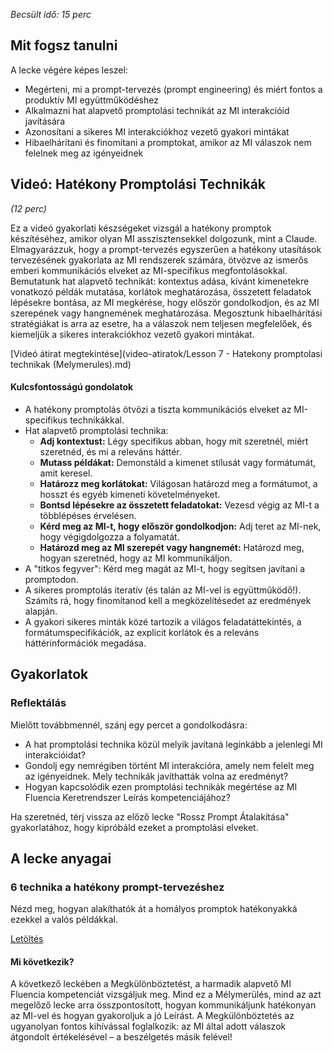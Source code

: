 *Becsült idő: 15 perc*

## Mit fogsz tanulni

A lecke végére képes leszel:

*   Megérteni, mi a prompt-tervezés (prompt engineering) és miért fontos a produktív MI együttműködéshez
*   Alkalmazni hat alapvető promptolási technikát az MI interakcióid javítására
*   Azonosítani a sikeres MI interakciókhoz vezető gyakori mintákat
*   Hibaelhárítani és finomítani a promptokat, amikor az MI válaszok nem felelnek meg az igényeidnek

## Videó: Hatékony Promptolási Technikák

*(12 perc)*

Ez a videó gyakorlati készségeket vizsgál a hatékony promptok készítéséhez, amikor olyan MI asszisztensekkel dolgozunk, mint a Claude. Elmagyarázzuk, hogy a prompt-tervezés egyszerűen a hatékony utasítások tervezésének gyakorlata az MI rendszerek számára, ötvözve az ismerős emberi kommunikációs elveket az MI-specifikus megfontolásokkal. Bemutatunk hat alapvető technikát: kontextus adása, kívánt kimenetekre vonatkozó példák mutatása, korlátok meghatározása, összetett feladatok lépésekre bontása, az MI megkérése, hogy először gondolkodjon, és az MI szerepének vagy hangnemének meghatározása. Megosztunk hibaelhárítási stratégiákat is arra az esetre, ha a válaszok nem teljesen megfelelőek, és kiemeljük a sikeres interakciókhoz vezető gyakori mintákat.

[Videó átirat megtekintése](video-atiratok/Lesson 7 - Hatekony promptolasi technikak (Melymerules).md)

#### Kulcsfontosságú gondolatok

*   A hatékony promptolás ötvözi a tiszta kommunikációs elveket az MI-specifikus technikákkal.
*   Hat alapvető promptolási technika:
    *   **Adj kontextust:** Légy specifikus abban, hogy mit szeretnél, miért szeretnéd, és mi a releváns háttér.
    *   **Mutass példákat:** Demonstáld a kimenet stílusát vagy formátumát, amit keresel.
    *   **Határozz meg korlátokat:** Világosan határozd meg a formátumot, a hosszt és egyéb kimeneti követelményeket.
    *   **Bontsd lépésekre az összetett feladatokat:** Vezesd végig az MI-t a többlépéses érvelésen.
    *   **Kérd meg az MI-t, hogy először gondolkodjon:** Adj teret az MI-nek, hogy végigdolgozza a folyamatát.
    *   **Határozd meg az MI szerepét vagy hangnemét:** Határozd meg, hogyan szeretnéd, hogy az MI kommunikáljon.
*   A "titkos fegyver": Kérd meg magát az MI-t, hogy segítsen javítani a promptodon.
*   A sikeres promptolás iteratív (és talán az MI-vel is együttműködő!). Számíts rá, hogy finomítanod kell a megközelítésedet az eredmények alapján.
*   A gyakori sikeres minták közé tartozik a világos feladatáttekintés, a formátumspecifikációk, az explicit korlátok és a releváns háttérinformációk megadása.

## Gyakorlatok

### Reflektálás

Mielőtt továbbmennél, szánj egy percet a gondolkodásra:

*   A hat promptolási technika közül melyik javítaná leginkább a jelenlegi MI interakcióidat?
*   Gondolj egy nemrégiben történt MI interakcióra, amely nem felelt meg az igényeidnek. Mely technikák javíthatták volna az eredményt?
*   Hogyan kapcsolódik ezen promptolási technikák megértése az MI Fluencia Keretrendszer Leírás kompetenciájához?

Ha szeretnéd, térj vissza az előző lecke "Rossz Prompt Átalakítása" gyakorlatához, hogy kipróbáld ezeket a promptolási elveket.

## A lecke anyagai

### 6 technika a hatékony prompt-tervezéshez

Nézd meg, hogyan alakíthatók át a homályos promptok hatékonyakká ezekkel a valós példákkal.

[Letöltés](pamphlets/6-technika-hatekony-prompttervezes.pdf)

#### Mi következik?

A következő leckében a Megkülönböztetést, a harmadik alapvető MI Fluencia kompetenciát vizsgáljuk meg. Mind ez a Mélymerülés, mind az azt megelőző lecke arra összpontosított, hogyan kommunikáljunk hatékonyan az MI-vel és hogyan gyakoroljuk a jó Leírást. A Megkülönböztetés az ugyanolyan fontos kihívással foglalkozik: az MI által adott válaszok átgondolt értékelésével – a beszélgetés másik felével!



